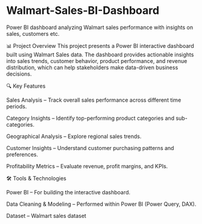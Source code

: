 # Walmart-Sales-BI-Dashboard
Power BI dashboard analyzing Walmart sales performance with insights on sales, customers etc.

📊 Project Overview
This project presents a Power BI interactive dashboard built using Walmart Sales data. The dashboard provides actionable insights into sales trends, customer behavior, product performance, and revenue distribution, which can help stakeholders make data-driven business decisions.

🔍 Key Features

Sales Analysis – Track overall sales performance across different time periods.

Category Insights – Identify top-performing product categories and sub-categories.

Geographical Analysis – Explore regional sales trends.

Customer Insights – Understand customer purchasing patterns and preferences.

Profitability Metrics – Evaluate revenue, profit margins, and KPIs.

🛠️ Tools & Technologies

Power BI – For building the interactive dashboard.

Data Cleaning & Modeling – Performed within Power BI (Power Query, DAX).

Dataset – Walmart sales dataset


